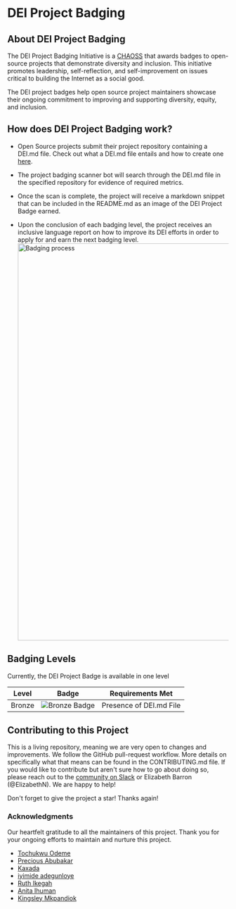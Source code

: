 # DEI Project Badging

## About DEI Project Badging

The DEI Project Badging Initiative is a [CHAOSS](https://chaoss.community/) that awards badges to open-source projects that demonstrate diversity and inclusion. This initiative promotes leadership, self-reflection, and self-improvement on issues critical to building the Internet as a social good.

The DEI project badges help open source project maintainers showcase their ongoing commitment to improving and supporting diversity, equity, and inclusion.

## How does DEI Project Badging work?

- Open Source projects submit their project repository containing a DEI.md file. Check out what a DEI.md file entails and how to create one [here](https://github.com/badging/badging/blob/main/DEI.md).

- The project badging scanner bot will search through the DEI.md file in the specified repository for evidence of required metrics.

- Once the scan is complete, the project will receive a markdown snippet that can be included in the README.md as an image of the DEI Project Badge earned.

- Upon the conclusion of each badging level, the project receives an inclusive language report on how to improve its DEI efforts in order to apply for and earn the next badging level.
  <img width="901" alt="Badging process" src="https://raw.githubusercontent.com/badging/badging/main/src/assets/images/badges/bronze-badge.svg">

## Badging Levels

Currently, the DEI Project Badge is available in one level

| Level    | Badge                                                                                                                | Requirements Met        |
| -------- | -------------------------------------------------------------------------------------------------------------------- | ----------------------- |
| Bronze   | ![Bronze Badge](https://raw.githubusercontent.com/badging/badging/main/src/assets/images/badges/bronze-badge.svg) | Presence of DEI.md File |



## Contributing to this Project

This is a living repository, meaning we are very open to changes and improvements. We follow the GitHub pull-request workflow. More details on specifically what that means can be found in the CONTRIBUTING.md file. If you would like to contribute but aren't sure how to go about doing so, please reach out to the [community on Slack](https://join.slack.com/t/chaoss-workspace/shared_invite/zt-28p56bayt-67TRjdA4yJWQmUd4hCzULg) or Elizabeth Barron (@ElizabethN). We are happy to help!

Don't forget to give the project a star! Thanks again!

### Acknowledgments

Our heartfelt gratitude to all the maintainers of this project. Thank you for your ongoing efforts to maintain and nurture this project.

- [Tochukwu Odeme](https://github.com/Teek-tech)
- [Precious Abubakar](https://github.com/misspee007)
- [Kaxada](https://github.com/kaxada)
- [iyimide adegunloye](https://github.com/mide358)
- [Ruth Ikegah](https://github.com/Ruth-ikegah)
- [Anita Ihuman](https://github.com/Anita-ihuman)
- [Kingsley Mkpandiok](https://github.com/iamkingsleey)
